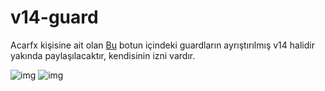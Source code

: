 # v14-guard

Acarfx kişisine ait olan [Bu](https://github.com/acarfx/v13-all-bots) botun içindeki guardların ayrıştırılmış v14 halidir yakında paylaşılacaktır, kendisinin izni vardır.

![img](https://i.postimg.cc/vTcsk8LL/Ekran-g-r-nt-s-2025-04-19-091653.png)
![img](https://i.postimg.cc/c1bZYY0D/Ekran-g-r-nt-s-2025-04-19-092038.png)

